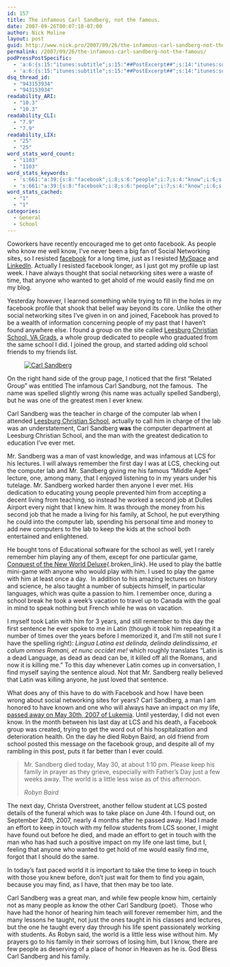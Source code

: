 ```yaml
---
id: 157
title: The infamous Carl Sandberg, not the famous.
date: 2007-09-26T00:07:18-07:00
author: Nick Moline
layout: post
guid: http://www.nick.pro/2007/09/26/the-infamous-carl-sandberg-not-the-famous/
permalink: /2007/09/26/the-infamous-carl-sandberg-not-the-famous/
podPressPostSpecific:
  - 'a:6:{s:15:"itunes:subtitle";s:15:"##PostExcerpt##";s:14:"itunes:summary";s:15:"##PostExcerpt##";s:15:"itunes:keywords";s:17:"##WordPressCats##";s:13:"itunes:author";s:10:"##Global##";s:15:"itunes:explicit";s:7:"Default";s:12:"itunes:block";s:7:"Default";}'
  - 'a:6:{s:15:"itunes:subtitle";s:15:"##PostExcerpt##";s:14:"itunes:summary";s:15:"##PostExcerpt##";s:15:"itunes:keywords";s:17:"##WordPressCats##";s:13:"itunes:author";s:10:"##Global##";s:15:"itunes:explicit";s:7:"Default";s:12:"itunes:block";s:7:"Default";}'
dsq_thread_id:
  - "943153934"
  - "943153934"
readability_ARI:
  - "10.3"
  - "10.3"
readability_CLI:
  - "7.9"
  - "7.9"
readability_LIX:
  - "25"
  - "25"
word_stats_word_count:
  - "1103"
  - "1103"
word_stats_keywords:
  - 's:661:"a:39:{s:8:"facebook";i:8;s:6:"people";i:7;s:4:"know";i:6;s:6:"social";i:4;s:10:"networking";i:4;s:5:"sites";i:4;s:8:"resisted";i:3;s:4:"time";i:5;s:4:"just";i:6;s:8:"actually";i:3;s:6:"anyone";i:5;s:4:"find";i:5;s:5:"found";i:4;s:5:"group";i:7;s:8:"leesburg";i:3;s:9:"christian";i:3;s:6:"school";i:10;s:4:"carl";i:7;s:8:"sandberg";i:11;s:4:"knew";i:3;s:8:"computer";i:4;s:8:"lectures";i:3;s:8:"remember";i:5;s:5:"years";i:4;s:4:"made";i:3;s:6:"family";i:4;s:4:"keep";i:4;s:4:"game";i:3;s:5:"world";i:4;s:4:"play";i:3;s:6:"taught";i:4;s:4:"took";i:3;s:5:"latin";i:5;s:8:"sentence";i:3;s:4:"dead";i:3;s:4:"life";i:3;s:4:"away";i:3;s:4:"died";i:3;s:5:"touch";i:3;}";'
  - 's:661:"a:39:{s:8:"facebook";i:8;s:6:"people";i:7;s:4:"know";i:6;s:6:"social";i:4;s:10:"networking";i:4;s:5:"sites";i:4;s:8:"resisted";i:3;s:4:"time";i:5;s:4:"just";i:6;s:8:"actually";i:3;s:6:"anyone";i:5;s:4:"find";i:5;s:5:"found";i:4;s:5:"group";i:7;s:8:"leesburg";i:3;s:9:"christian";i:3;s:6:"school";i:10;s:4:"carl";i:7;s:8:"sandberg";i:11;s:4:"knew";i:3;s:8:"computer";i:4;s:8:"lectures";i:3;s:8:"remember";i:5;s:5:"years";i:4;s:4:"made";i:3;s:6:"family";i:4;s:4:"keep";i:4;s:4:"game";i:3;s:5:"world";i:4;s:4:"play";i:3;s:6:"taught";i:4;s:4:"took";i:3;s:5:"latin";i:5;s:8:"sentence";i:3;s:4:"dead";i:3;s:4:"life";i:3;s:4:"away";i:3;s:4:"died";i:3;s:5:"touch";i:3;}";'
word_stats_cached:
  - "1"
  - "1"
categories:
  - General
  - School
---
```

Coworkers have recently encouraged me to get onto facebook. As people who know me well know, I&#8217;ve never been a big fan of Social Networking sites, so I resisted <a rel="noopener noreferrer" href="http://www.facebook.com/profile.php?id=656268335" target="_blank">facebook</a> for a long time, just as I resisted <a rel="noopener noreferrer" href="http://www.myspace.com/nickmoline" target="_blank">MySpace</a> and <a rel="noopener noreferrer" href="https://www.linkedin.com/in/nickmoline" target="_blank" class="broken_link">LinkedIn</a>. Actually I resisted facebook longer, as I just got my profile up last week. I have always thought that social networking sites were a waste of time, that anyone who wanted to get ahold of me would easily find me on my blog.

Yesterday however, I learned something while trying to fill in the holes in my facebook profile that shook that belief way beyond its core. Unlike the other social networking sites I&#8217;ve given in on and joined, Facebook has proved to be a wealth of information concerning people of my past that I haven&#8217;t found anywhere else. I found a group on the site called <a rel="noopener noreferrer" href="http://www.facebook.com/group.php?gid=2411953911" target="_blank">Leesburg Christian School, VA Grads</a>, a whole group dedicated to people who graduated from the same school I did. I joined the group, and started adding old school friends to my friends list.

<!--more-->

<div class="wp-block-image">
  <figure class="alignright"><a href="https://i1.wp.com/www.nick.pro/wp-content/uploads/2007/09/n2335901172_6580.jpg?ssl=1"><img src="https://i0.wp.com/www.nick.pro/wp-content/uploads/2007/09/n2335901172_6580.thumbnail.jpg?w=760&#038;ssl=1" alt="Carl Sandberg" data-recalc-dims="1" /></a></figure>
</div>

On the right hand side of the group page, I noticed that the first &#8220;Related Group&#8221; was entitled <span class="removed_link" title="http://www.facebook.com/group.php?gid=2335901172">The infamous Carl Sandburg, not the famous.</span>&nbsp; The name was spelled slightly wrong (his name was actually spelled Sandberg), but he was one of the greatest men I ever knew.

Carl Sandberg was the teacher in charge of the computer lab when I attended <a href="http://www.leesburgchristianschool.org/" target="_blank" rel="noopener noreferrer" class="broken_link">Leesburg Christian School</a>, actually to call him in charge of the lab was an understatement, Carl Sandberg **was** the computer department at Leesburg Christian School, and the man with the greatest dedication to education I&#8217;ve ever met.

Mr. Sandberg was a man of vast knowledge, and was infamous at LCS for his lectures. I will always remember the first day I was at LCS, checking out the computer lab and Mr. Sandberg giving me his famous &#8220;Middle Ages&#8221; lecture, one, among many, that I enjoyed listening to in my years under his tutelage. Mr. Sandberg worked harder then anyone I ever met. His dedication to educating young people prevented him from accepting a decent living from teaching, so instead he worked a second job at Dulles Airport every night that I knew him. It was through the money from his second job that he made a living for his family, at School, he put everything he could into the computer lab, spending his personal time and money to add new computers to the lab to keep the kids at the school both entertained and enlightened.

He bought tons of Educational software for the school as well, yet I rarely remember him playing any of them, except for one particular game, [Conquest of the New World Deluxe](http://www.amazon.com/gp/redirect.html?ie=UTF8&location=http%3A%2F%2Fwww.amazon.com%2FConquest-New-World-Deluxe-Boxed%2Fdp%2FB0002QSJ1E%2F&tag=nickdotpro-20&linkCode=ur2&camp=1789&creative=9325){.broken_link}. He used to play the battle mini-game with anyone who would play with him. I used to play the game with him at least once a day.  In addition to his amazing lectures on history and science, he also taught a number of subjects himself, in particular languages, which was quite a passion to him. I remember once, during a school break he took a week&#8217;s vacation to travel up to Canada with the goal in mind to speak nothing but French while he was on vacation. 

I myself took Latin with him for 3 years, and still remember to this day the first sentence he ever spoke to me in Latin (though it took him repeating it a number of times over the years before I memorized it, and I&#8217;m still not sure I have the spelling right): _Lingua Latina est delinda, delinda delindissima, et calum omnes Romani, et nunc occidet me!_ which roughly translates &#8220;Latin is a dead Language, as dead as dead can be, it killed off all the Romans, and now it is killing me.&#8221; To this day whenever Latin comes up in conversation, I find myself saying the sentence aloud. Not that Mr. Sandberg really believed that Latin was killing anyone, he just loved that sentence.

What does any of this have to do with Facebook and how I have been wrong about social networking sites for years? Carl Sandberg, a man I am honored to have known and one who will always have an impact on my life, <a rel="noopener noreferrer" href="http://www.washingtonpost.com/wp-dyn/content/article/2007/06/08/AR2007060802692.html?tid=informbox" target="_blank">passed away on May 30th, 2007 of Lukemia</a>. Until yesterday, I did not even know. In the month between his last day at LCS and his death, a Facebook group was created, trying to get the word out of his hospitalization and deterioration health. On the day he died Robyn Baird, an old friend from school posted this message on the facebook group, and despite all of my rambling in this post, puts it far better than I ever could.

<blockquote class="wp-block-quote">
  <p>
    Mr. Sandberg died today, May 30, at about 1:10 pm. Please keep his family in prayer as they grieve, especially with Father&#8217;s Day just a few weeks away. The world is a little less wise as of this afternoon.
  </p>
  
  <cite>Robyn Baird</cite>
</blockquote>

The next day, Christa Overstreet, another fellow student at LCS posted details of the funeral which was to take place on June 4th. I found out, on September 24th, 2007, nearly 4 months after he passed away. Had I made an effort to keep in touch with my fellow students from LCS sooner, I might have found out before he died, and made an effort to get in touch with the man who has had such a positive impact on my life one last time, but I, feeling that anyone who wanted to get hold of me would easily find me, forgot that I should do the same.

In today&#8217;s fast paced world it is important to take the time to keep in touch with those you knew before, don&#8217;t just wait for them to find you again, because you may find, as I have, that then may be too late.

Carl Sandberg was a great man, and while few people know him, certainly not as many people as know the other Carl Sandburg (poet). &nbsp;Those who have had the honor of hearing him teach will forever remember him, and the many lessons he taught, not just the ones taught in his classes and lectures, but the one he taught every day through his life spent passionately working with students. As Robyn said, the world is a little less wise without him. My prayers go to his family in their sorrows of losing him, but I know, there are few people as deserving of a place of honor in Heaven as he is. God Bless Carl Sandberg and his family.